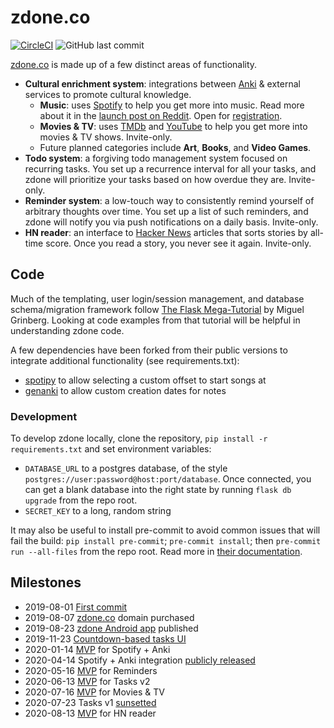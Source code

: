 # zdone.co
[![CircleCI](https://circleci.com/gh/z1lc/zdone/tree/master.svg?style=shield)](https://circleci.com/gh/z1lc/zdone/tree/master)
![GitHub last commit](https://img.shields.io/github/last-commit/z1lc/zdone)

[zdone.co](https://www.zdone.co/) is made up of a few distinct areas of functionality.
 * **Cultural enrichment system**: integrations between [Anki](https://apps.ankiweb.net/) & external services to promote cultural knowledge.
   * **Music**: uses [Spotify](https://www.spotify.com/) to help you get more into music. Read more about it in the [launch post on Reddit](https://www.reddit.com/r/Anki/comments/g0zgyc/spotify_anki_learn_to_recognize_songs_by_your/). Open for [registration](https://www.zdone.co/register).
   * **Movies & TV**: uses [TMDb](https://www.themoviedb.org/) and [YouTube](https://www.youtube.com/) to help you get more into movies & TV shows. Invite-only.
   * Future planned categories include **Art**, **Books**, and **Video Games**.
 * **Todo system**: a forgiving todo management system focused on recurring tasks. You set up a recurrence interval for all your tasks, and zdone will prioritize your tasks based on how overdue they are. Invite-only.
 * **Reminder system**: a low-touch way to consistently remind yourself of arbitrary thoughts over time. You set up a list of such reminders, and zdone will notify you via push notifications on a daily basis. Invite-only.
 * **HN reader**: an interface to [Hacker News](https://news.ycombinator.com/) articles that sorts stories by all-time score. Once you read a story, you never see it again. Invite-only.

## Code
Much of the templating, user login/session management, and database schema/migration framework follow [The Flask Mega-Tutorial](https://blog.miguelgrinberg.com/post/the-flask-mega-tutorial-part-i-hello-world) by Miguel Grinberg. Looking at code examples from that tutorial will be helpful in understanding zdone code.

A few dependencies have been forked from their public versions to integrate additional functionality (see requirements.txt):
 * [spotipy](https://github.com/z1lc/spotipy) to allow selecting a custom offset to start songs at
 * [genanki](https://github.com/z1lc/genanki) to allow custom creation dates for notes

### Development
To develop zdone locally, clone the repository, `pip install -r requirements.txt` and set environment variables:
 * `DATABASE_URL` to a postgres database, of the style `postgres://user:password@host:port/database`. Once connected, you can get a blank database into the right state by running `flask db upgrade` from the repo root.
 * `SECRET_KEY` to a long, random string

It may also be useful to install pre-commit to avoid common issues that will fail the build: `pip install pre-commit`; `pre-commit install`; then `pre-commit run --all-files` from the repo root. Read more in [their documentation](https://pre-commit.com/).


## Milestones
 * 2019-08-01 [First commit](https://github.com/z1lc/zdone/commit/9f13a15ef013a073b1d2af17abefa08727f73aac)
 * 2019-08-07 [zdone.co](https://www.zdone.co) domain purchased
 * 2019-08-23 [zdone Android app](https://play.google.com/store/apps/details?id=com.cronus.zdone) published
 * 2019-11-23 [Countdown-based tasks UI](https://github.com/z1lc/zdone/commit/01fac561a8405cd2e19080a41c603843a21332fc)
 * 2020-01-14 [MVP](https://github.com/z1lc/zdone/commit/abb8b001be6bcabc156cff96a505d1a4d6f94ecd) for Spotify + Anki
 * 2020-04-14 Spotify + Anki integration [publicly released](https://www.reddit.com/r/Anki/comments/g0zgyc/spotify_anki_learn_to_recognize_songs_by_your/)
 * 2020-05-16 [MVP](https://github.com/z1lc/zdone/commit/2399fe0a2db63664fd22e413f127adb9629a7f1d) for Reminders
 * 2020-06-13 [MVP](https://github.com/z1lc/zdone/commit/278d2f7e5a4611c3547affcaaa428f4cc7df9a12) for Tasks v2
 * 2020-07-16 [MVP](https://github.com/z1lc/zdone/commit/1a728255fd34a1d1e47c8ee822219be0c3538eee) for Movies & TV
 * 2020-07-23 Tasks v1 [sunsetted](https://github.com/z1lc/zdone/pull/37)
 * 2020-08-13 [MVP](https://github.com/z1lc/zdone/commit/6221269634b5ec28f75afdeb7bf23a6c9db9881d) for HN reader
